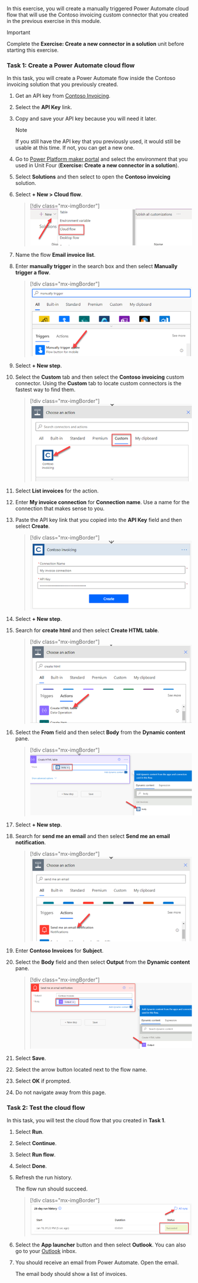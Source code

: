 In this exercise, you will create a manually triggered Power Automate cloud flow that will use the Contoso invoicing custom connector that you created in the previous exercise in this module.

> [!IMPORTANT]
> Complete the **Exercise: Create a new connector in a solution** unit before starting this exercise.

### Task 1: Create a Power Automate cloud flow

In this task, you will create a Power Automate flow inside the Contoso invoicing solution that you previously created.

1. Get an API key from [Contoso Invoicing](https://contosoinvoicingtest.azurewebsites.net/).

1. Select the **API Key** link.

1. Copy and save your API key because you will need it later.

    > [!NOTE]
    > If you still have the API key that you previously used, it would still be usable at this time. If not, you can get a new one.

1. Go to [Power Platform maker portal](https://make.powerapps.com/) and select the environment that you used in Unit Four (**Exercise: Create a new connector in a solution**).

1. Select **Solutions** and then select to open the **Contoso invoicing** solution.

1. Select **+ New > Cloud flow**.

    > [!div class="mx-imgBorder"]
    > [![An arrow pointing to the create new cloud flow button - screenshot.](../media/cloud.png)](../media/cloud.png#lightbox)

1. Name the flow **Email invoice list**.

1. Enter **manually trigger** in the search box and then select **Manually trigger a flow**.

    > [!div class="mx-imgBorder"]
    > [![An arrow pointing to the manually trigger a flow trigger - screenshot.](../media/manually.png)](../media/manually.png#lightbox)

1. Select **+ New step**.

1. Select the **Custom** tab and then select the **Contoso invoicing** custom connector. Using the **Custom** tab to locate custom connectors is the fastest way to find them.

    > [!div class="mx-imgBorder"]
    > [![An arrow pointing to the contoso invoicing custom connector - screenshot.](../media/choose.png)](../media/choose.png#lightbox)

1. Select **List invoices** for the action.

1. Enter **My invoice connection** for **Connection name**. Use a name for the connection that makes sense to you.

1. Paste the API key link that you copied into the **API Key** field and then select **Create**.

    > [!div class="mx-imgBorder"]
    > [![Create connection - screenshot.](../media/create-2.png)](../media/create-2.png#lightbox)

1. Select **+ New step**.

1. Search for **create html** and then select **Create HTML table**.

    > [!div class="mx-imgBorder"]
    > [![An arrow pointing to the create HTML flow action - screenshot.](../media/html.png)](../media/html.png#lightbox)

1. Select the **From** field and then select **Body** from the **Dynamic content** pane.

    > [!div class="mx-imgBorder"]
    > [![Select an output from previous action - screenshot.](../media/body.png)](../media/body.png#lightbox)

1. Select **+ New step**.

1. Search for **send me an email** and then select **Send me an email notification**.

    > [!div class="mx-imgBorder"]
    > [![An arrow pointing to the send me an email notification flow action - screenshot.](../media/email.png)](../media/email.png#lightbox)

1. Enter **Contoso Invoices** for **Subject**.

1. Select the **Body** field and then select **Output** from the **Dynamic content** pane.

    > [!div class="mx-imgBorder"]
    > [![Select an output from previous step - screenshot.](../media/output.png)](../media/output.png#lightbox)

1. Select **Save**.

1. Select the arrow button located next to the flow name.

1. Select **OK** if prompted.

1. Do not navigate away from this page.

### Task 2: Test the cloud flow

In this task, you will test the cloud flow that you created in **Task 1**.

1. Select **Run**.

1. Select **Continue**.

1. Select **Run flow**.

1. Select **Done**.

1. Refresh the run history.

   The flow run should succeed.

   > [!div class="mx-imgBorder"]
   > [![An arrow pointing to the refresh run history button - screenshot.](../media/succeed.png)](../media/succeed.png#lightbox)

1. Select the **App launcher** button and then select **Outlook**. You can also go to your [Outlook](https://outlook.office.com/mail/inbox/?azure-portal=true) inbox.

1. You should receive an email from Power Automate. Open the email.

   The email body should show a list of invoices.
